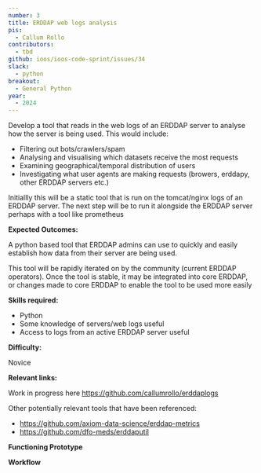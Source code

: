 ```yaml
---
number: 3
title: ERDDAP web logs analysis
pis:
  - Callum Rollo
contributors:
  - tbd
github: ioos/ioos-code-sprint/issues/34
slack:
  - python
breakout:
  - General Python
year: 
  - 2024
---
```


Develop a tool that reads in the web logs of an ERDDAP server to analyse how the server is being used. This would include:

- Filtering out bots/crawlers/spam
- Analysing and visualising which datasets receive the most requests
- Examining geographical/temporal distribution of users
- Investigating what user agents are making requests (browers, erddapy, other ERDDAP servers etc.)

Initiallly this will be a static tool that is run on the tomcat/nginx logs of an ERDDAP server. The next step will be to run it alongside the ERDDAP server perhaps with a tool like prometheus

**Expected Outcomes:**

A python based tool that ERDDAP admins can use to quickly and easily establish how data from their server are being used.

This tool will be rapidly iterated on by the community (current ERDDAP operators). Once the tool is stable, it may be integrated into core ERDDAP, or changes made to core ERDDAP to enable the tool to be used more easily

**Skills required:**

- Python
- Some knowledge of servers/web logs useful
- Access to logs from an active ERDDAP server useful


**Difficulty:**

Novice

**Relevant links:**

Work in progress here https://github.com/callumrollo/erddaplogs

Other potentially relevant tools that have been referenced:
- https://github.com/axiom-data-science/erddap-metrics
- https://github.com/dfo-meds/erddaputil

**Functioning Prototype**

**Workflow**
